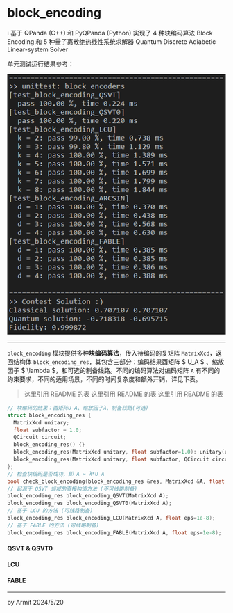 # block_encoding

ℹ 基于 QPanda (C++) 和 PyQPanda (Python) 实现了 4 种块编码算法 Block Encoding 和 5 种量子离散绝热线性系统求解器 Quantum Discrete Adiabetic Linear-system Solver

单元测试运行结果参考：

![demo](img/demo.png)

----

`block_encoding` 模块提供多种**块编码算法**，传入待编码的复矩阵 `MatrixXcd`，返回结构体 `block_encoding_res`，其包含三部分：编码结果酉矩阵 $ U_A $ 、缩放因子 $ \lambda $，和可选的制备线路。不同的编码算法对编码矩阵 `A` 有不同的约束要求，不同的适用场景，不同的时间复杂度和额外开销，详见下表。

> 这里引用 README 的表
> 这里引用 README 的表
> 这里引用 README 的表

```cpp
// 块编码的结果：酉矩阵U_A、缩放因子λ、制备线路(可选)
struct block_encoding_res {
  MatrixXcd unitary;
  float subfactor = 1.0;
  QCircuit circuit;
  block_encoding_res() {}
  block_encoding_res(MatrixXcd unitary, float subfactor=1.0): unitary(unitary), subfactor(subfactor) {}
  block_encoding_res(MatrixXcd unitary, float subfactor, QCircuit circuit): unitary(unitary), subfactor(subfactor), circuit(circuit) {}
};
// 检查块编码是否成功，即 A ~ λ*U_A
bool check_block_encoding(block_encoding_res &res, MatrixXcd &A, float eps=1e-5);
// 起源于 QSVT 领域的直接构造方法 (不可线路制备)
block_encoding_res block_encoding_QSVT(MatrixXcd A);
block_encoding_res block_encoding_QSVT0(MatrixXcd A);
// 基于 LCU 的方法 (可线路制备)
block_encoding_res block_encoding_LCU(MatrixXcd A, float eps=1e-8);
// 基于 FABLE 的方法 (可线路制备)
block_encoding_res block_encoding_FABLE(MatrixXcd A, float eps=1e-8);
```

#### QSVT & QSVT0

#### LCU

#### FABLE

----
by Armit
2024/5/20

